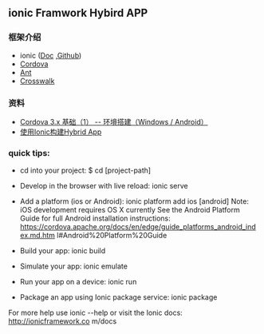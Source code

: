 
## ionic Framwork Hybird APP 

### 框架介绍

- ionic ([Doc](http://ionicframework.com/getting-started/) ,[Github](https://github.com/driftyco/ionic))
- [Cordova](http://cordova.apache.org/docs/en/3.3.0/index.html)
- [Ant](http://ant.apache.org/)
- [Crosswalk](https://crosswalk-project.org/#documentation/cordova/develop_an_application)

### 资料

- [Cordova 3.x 基础（1） -- 环境搭建（Windows / Android）](http://rensanning.iteye.com/blog/2016364)
- [使用Ionic构建Hybrid App](http://my.oschina.net/nosand/blog/294011)




###  quick tips:

 * cd into your project: $ cd [project-path]

 * Develop in the browser with live reload: ionic serve

 * Add a platform (ios or Android): ionic platform add ios [android]
    Note: iOS development requires OS X currently
    See the Android Platform Guide for full Android installation instructions:
    https://cordova.apache.org/docs/en/edge/guide_platforms_android_index.md.htm
l#Android%20Platform%20Guide

 * Build your app: ionic build <PLATFORM>

 * Simulate your app: ionic emulate <PLATFORM>

 * Run your app on a device: ionic run <PLATFORM>

 * Package an app using Ionic package service: ionic package <MODE> <PLATFORM>


For more help use ionic --help or visit the Ionic docs: http://ionicframework.co
m/docs
